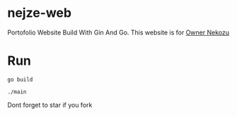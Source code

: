 # nejze-web

Portofolio Website Build With Gin And Go. This website is for [Owner Nekozu](https://t.me/nejze)

# Run
```
go build
```

```
./main
```

Dont forget to star if you fork
